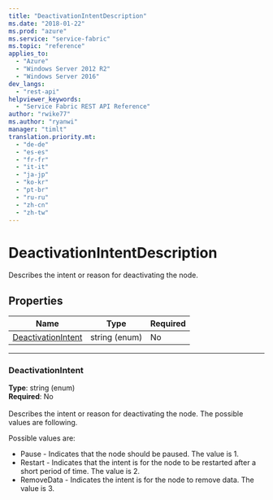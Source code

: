 ```yaml
---
title: "DeactivationIntentDescription"
ms.date: "2018-01-22"
ms.prod: "azure"
ms.service: "service-fabric"
ms.topic: "reference"
applies_to: 
  - "Azure"
  - "Windows Server 2012 R2"
  - "Windows Server 2016"
dev_langs: 
  - "rest-api"
helpviewer_keywords: 
  - "Service Fabric REST API Reference"
author: "rwike77"
ms.author: "ryanwi"
manager: "timlt"
translation.priority.mt: 
  - "de-de"
  - "es-es"
  - "fr-fr"
  - "it-it"
  - "ja-jp"
  - "ko-kr"
  - "pt-br"
  - "ru-ru"
  - "zh-cn"
  - "zh-tw"
---
```

# DeactivationIntentDescription

Describes the intent or reason for deactivating the node.

## Properties

| Name | Type | Required |
| --- | --- | --- |
| [DeactivationIntent](#deactivationintent) | string (enum) | No |

____
### DeactivationIntent
__Type__: string (enum) <br/>
__Required__: No<br/>
<br/>
Describes the intent or reason for deactivating the node. The possible values are following.




Possible values are: 

  - Pause - Indicates that the node should be paused. The value is 1.
  - Restart - Indicates that the intent is for the node to be restarted after a short period of time. The value is 2.
  - RemoveData - Indicates the intent is for the node to remove data. The value is 3.


